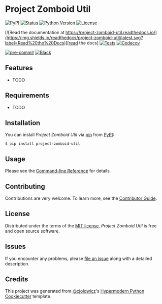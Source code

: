 # Project Zomboid Util

[![PyPI](https://img.shields.io/pypi/v/project-zomboid-util.svg)][pypi status]
[![Status](https://img.shields.io/pypi/status/project-zomboid-util.svg)][pypi status]
[![Python Version](https://img.shields.io/pypi/pyversions/project-zomboid-util)][pypi status]
[![License](https://img.shields.io/pypi/l/project-zomboid-util)][license]

[![Read the documentation at https://project-zomboid-util.readthedocs.io/](https://img.shields.io/readthedocs/project-zomboid-util/latest.svg?label=Read%20the%20Docs)][read the docs]
[![Tests](https://github.com/56kyle/project-zomboid-util/workflows/Tests/badge.svg)][tests]
[![Codecov](https://codecov.io/gh/56kyle/project-zomboid-util/branch/main/graph/badge.svg)][codecov]

[![pre-commit](https://img.shields.io/badge/pre--commit-enabled-brightgreen?logo=pre-commit&logoColor=white)][pre-commit]
[![Black](https://img.shields.io/badge/code%20style-black-000000.svg)][black]

[pypi status]: https://pypi.org/project/project-zomboid-util/
[read the docs]: https://project-zomboid-util.readthedocs.io/
[tests]: https://github.com/56kyle/project-zomboid-util/actions?workflow=Tests
[codecov]: https://app.codecov.io/gh/56kyle/project-zomboid-util
[pre-commit]: https://github.com/pre-commit/pre-commit
[black]: https://github.com/psf/black

## Features

- TODO

## Requirements

- TODO

## Installation

You can install _Project Zomboid Util_ via [pip] from [PyPI]:

```console
$ pip install project-zomboid-util
```

## Usage

Please see the [Command-line Reference] for details.

## Contributing

Contributions are very welcome.
To learn more, see the [Contributor Guide].

## License

Distributed under the terms of the [MIT license][license],
_Project Zomboid Util_ is free and open source software.

## Issues

If you encounter any problems,
please [file an issue] along with a detailed description.

## Credits

This project was generated from [@cjolowicz]'s [Hypermodern Python Cookiecutter] template.

[@cjolowicz]: https://github.com/cjolowicz
[pypi]: https://pypi.org/
[hypermodern python cookiecutter]: https://github.com/cjolowicz/cookiecutter-hypermodern-python
[file an issue]: https://github.com/56kyle/project-zomboid-util/issues
[pip]: https://pip.pypa.io/

<!-- github-only -->

[license]: https://github.com/56kyle/project-zomboid-util/blob/main/LICENSE
[contributor guide]: https://github.com/56kyle/project-zomboid-util/blob/main/CONTRIBUTING.md
[command-line reference]: https://project-zomboid-util.readthedocs.io/en/latest/usage.html
